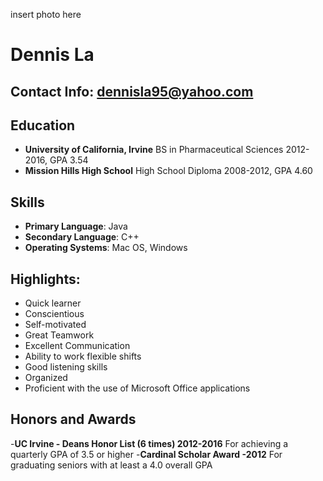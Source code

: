 insert photo here
# Dennis La
## Contact Info: dennisla95@yahoo.com

## Education
- **University of California, Irvine**
BS in Pharmaceutical Sciences 2012-2016, GPA 3.54
- **Mission Hills High School**
High School Diploma 2008-2012, GPA 4.60

## Skills
- **Primary Language**: Java
- **Secondary Language**: C++
- **Operating Systems**: Mac OS, Windows

## Highlights:
- Quick learner
- Conscientious
- Self-motivated
- Great Teamwork
- Excellent Communication
- Ability to work flexible shifts
- Good listening skills
- Organized
- Proficient with the use of Microsoft Office applications

## Honors and Awards
-**UC Irvine - Deans Honor List (6 times) 2012-2016**
For achieving a quarterly GPA of 3.5 or higher
-**Cardinal Scholar Award -2012**
For graduating seniors with at least a 4.0 overall GPA


